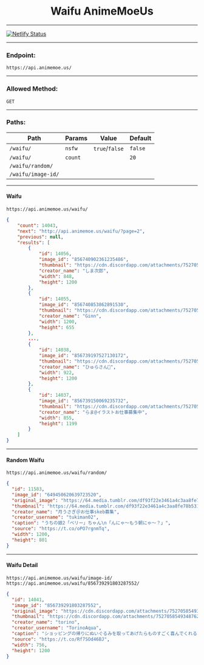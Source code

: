 <center><h1>Waifu AnimeMoeUs</h1></center>

---

[![Netlify Status](https://api.netlify.com/api/v1/badges/9cdc2c63-214e-4360-9a42-9c1ba0441a1a/deploy-status)](https://app.netlify.com/sites/waifu-animemoeus/deploys)

---

### Endpoint:

`https://api.animemoe.us/`

---

### Allowed Method:

`GET`

---

### Paths:

| Path               | Params | Value          | Default |
| ------------------ | ------ | -------------- | ------- |
| `/waifu/`          | `nsfw` | `true`/`false` | `false` |
| `/waifu/`          | `count` |               | `20`    |
| `/waifu/random/`   |
| `/waifu/image-id/` |

---

#### Waifu

```
https://api.animemoe.us/waifu/
```

```json
{
    "count": 14043,
    "next": "http://api.animemoe.us/waifu/?page=2",
    "previous": null,
    "results": [
        {
            "id": 14056,
            "image_id": "856740902361235486",
            "thumbnail": "https://cdn.discordapp.com/attachments/752705854934876234/856740902361235486/waifu-animemoeus.jpg",
            "creator_name": "しま次郎",
            "width": 848,
            "height": 1200
        },
        {
            "id": 14055,
            "image_id": "856740853862891530",
            "thumbnail": "https://cdn.discordapp.com/attachments/752705854934876234/856740853862891530/waifu-animemoeus.jpg",
            "creator_name": "Ginn",
            "width": 1200,
            "height": 655
        },
        ...,
        {
            "id": 14038,
            "image_id": "856739197527130172",
            "thumbnail": "https://cdn.discordapp.com/attachments/752705854934876234/856739197527130172/waifu-animemoeus.jpg",
            "creator_name": "ひゅらさん🍜",
            "width": 922,
            "height": 1200
        },
        {
            "id": 14037,
            "image_id": "856739150069235732",
            "thumbnail": "https://cdn.discordapp.com/attachments/752705854934876234/856739150069235732/waifu-animemoeus.jpg",
            "creator_name": "らま@イラストお仕事募集中",
            "width": 855,
            "height": 1199
        }
    ]
}
```

---

#### Random Waifu

```
https://api.animemoe.us/waifu/random/
```

```json
{
  "id": 11583,
  "image_id": "649450620639723520",
  "original_image": "https://64.media.tumblr.com/df93f22e3461a4c3aa8fe78b5315859b/c4539d6c4e9c9934-c7/s1280x1920/a963afdebdd705562cb1ab45cd2d04c58d27b15b.jpg",
  "thumbnail": "https://64.media.tumblr.com/df93f22e3461a4c3aa8fe78b5315859b/c4539d6c4e9c9934-c7/s540x810/4f7a0d0a07fbd8ac748ae4660dd3d74c11cb153a.jpg",
  "creator_name": "月うさぎ＠お仕事skeb募集",
  "creator_username": "tukiman02",
  "caption": "うちの娘2「ベリー」ちゃん\n「んにゃ～もう朝にゃ～？」",
  "source": "https://t.co/oPO7rgnmTq",
  "width": 1200,
  "height": 801
}
```

---

#### Waifu Detail

```
https://api.animemoe.us/waifu/image-id/
https://api.animemoe.us/waifu/856739291803287552/
```

```json
{
  "id": 14041,
  "image_id": "856739291803287552",
  "original_image": "https://cdn.discordapp.com/attachments/752705854934876234/856739291803287552/waifu-animemoeus.jpg",
  "thumbnail": "https://cdn.discordapp.com/attachments/752705854934876234/856739291803287552/waifu-animemoeus.jpg",
  "creator_name": "torino",
  "creator_username": "TorinoAqua",
  "caption": "ショッピングの帰りにぬいぐるみを取ってあげたらものすごく喜んでくれるミホノブルボンさん",
  "source": "https://t.co/Rf7SOd46BJ",
  "width": 756,
  "height": 1200
}
```
